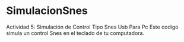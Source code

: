 # SimulacionSnes
Actividad 5: Simulación de Control Tipo Snes Usb Para Pc
Este codigo simula un control Snes en el teclado de tu computadora.
